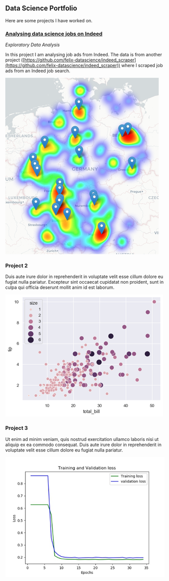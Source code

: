 ## Data Science Portfolio

Here are some projects I have worked on.

### [Analysing data science jobs on Indeed](https://nbviewer.jupyter.org/github/felix-datascience/indeed_job_analysis/blob/master/indeed_job_analysis.ipynb)

_Exploratory Data Analysis_

In this project I am analysing job ads from Indeed. The data is from another project ([https://github.com/felix-datascience/indeed_scraper](https://github.com/felix-datascience/indeed_scraper)) where I scraped job ads from an Indeed job search.

![](./images/heatmap_preview.png)

### Project 2

Duis aute irure dolor in reprehenderit in voluptate velit esse cillum dolore eu fugiat nulla pariatur. Excepteur sint occaecat cupidatat non proident, sunt in culpa qui officia deserunt mollit anim id est laborum.

![](./images/dummy-figure-2.png)

### Project 3

Ut enim ad minim veniam, quis nostrud exercitation ullamco laboris nisi ut aliquip ex ea commodo consequat. Duis aute irure dolor in reprehenderit in voluptate velit esse cillum dolore eu fugiat nulla pariatur.

![](./images/dummy-figure-3.jpg)
